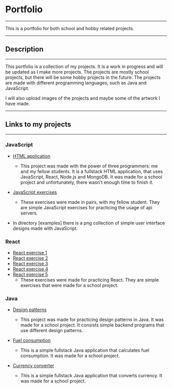 <h1> Portfolio </h1>

****

This is a portfolio for both school and hobby related projects.

****

## Description

****

This portfolio is a collection of my projects. It is a work in progress and will be updated as I make more projects. 
The projects are mostly school projects, but there will be some hobby projects in the future. 
The projects are made with different programming languages, such as Java and JavaScript.

I will also upload images of the projects and maybe some of the artwork I have made.

****

## Links to my projects

****
### JavaScript

- [HTML application](https://github.com/maisajulianna/web7/tree/2.0)
  - This project was made with the power of three programmers: me and my fellow students. It is a fullstack HTML application,
  that uses JavaScript, React, Node.js and MongoDB. It was made for a school project and unfortunately, there wasn't enough time to finish it.

- [JavaScript exercises](https://github.com/aliisaro/WEEK7WednesdayPairProgramming/tree/task5)
  - These exercises were made in pairs, with my fellow student. They are simple JavaScript exercises for practicing the usage of api servers.

- In directory [examples] there is a png collection of simple user interface designs made with JavaScript. 

### React 

- [React exercise 1](https://github.com/mangomansikka/firstreact1)
- [React exercise 2](https://github.com/mangomansikka/firstreact2)
- [React exercise 3](https://github.com/mangomansikka/firstreact3)
- [React exercise 4](https://github.com/mangomansikka/secondreact1)
- [React exercise 5](https://github.com/mangomansikka/secondreact2)
  - These exercises were made for practicing React. They are simple exercises that were made for a school project.

### Java

- [Design patterns](https://github.com/mangomansikka/Suunnittelumallit24S)
  - This project was made for practicing design patterns in Java. It was made for a school project.
  It consists simple backend programs that use different design patterns.

- [Fuel consumption](https://github.com/mangomansikka/FuelConsumption)
  - This is a simple fullstack Java application that calculates fuel consumption. It was made for a school project.

- [Currency converter](https://github.com/mangomansikka/CurrencyConverter/tree/main/src/main)
  - This is a simple fullstack Java application that converts currency. It was made for a school project.
